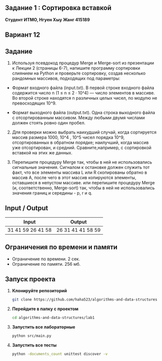 ## Задание 1 : Сортировка вставкой 

**Студент ИТМО,  Нгуен Хыу Жанг  415189** 

## Вариант 12

## Задание
1. Используя псевдокод процедур Merge и Merge-sort из презентации к Лекции 2 (страницы 6-7), напишите программу сортировки слиянием на Python и проверьте сортировку, создав несколько
рандомных массивов, подходящих под параметры:

- Формат входного файла (input.txt). В первой строке входного файла содержится число n (1 ≤ n ≤ 2 · 10^4) — число элементов в массиве. Во второй строке находятся n различных целых чисел, по модулю не превосходящих 10^9.

- Формат выходного файла (output.txt). Одна строка выходного файла с отсортированным массивом. Между любыми двумя числами должен стоять ровно один пробел.

2. Для проверки можно выбрать наихудший случай, когда сортируется массив размера 1000, 10^4 , 10^5 чисел порядка 10^9, отсортированных в обратном порядке; наилучший, когда массив уже
отсортирован, и средний. Сравните,например, с сортировкой вставкой на этих же данных.

3. Перепишите процедуру Merge так, чтобы в ней не использовались сигнальные значения. Сигналом к остановке должен служить тот факт, что все элементы массива L или R скопированы обратно в
массив A, после чего в этот массив копируются элементы, оставшиеся в непустом массиве. или перепишите процедуру Merge (и, соответственно, Merge-sort) так, чтобы в ней не использовались значения границ и середины - p, r и q.


## Input / Output 

| Input                         |  Output                |
|-------------------------------|------------------------|
| 31 41 59 26 41 58             | 26 31 41 41 58 59      |


## Ограничения по времени и памяти

- Ограничение по времени. 2 сек.
- Ограничение по памяти. 256 мб.


## Запуск проекта
1. **Клонируйте репозиторий**
   ```bash
   git clone https://github.com/haha523/algorithms-and-data-structures.git
   ```
2. **Перейдите в папку с проектом**
   ```bash
   cd algorithms-and-data-structures/lab1
   ```
3. **Запустить все лабораторные**
    ```bash
   python src/main.py
   ```
4. **Запустить все тесты**
    ```bash
   python -documents_count unittest discover -v
   ```
